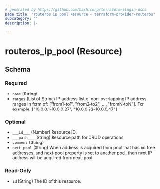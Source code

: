 ```yaml
---
# generated by https://github.com/hashicorp/terraform-plugin-docs
page_title: "routeros_ip_pool Resource - terraform-provider-routeros"
subcategory: ""
description: |-
  
---
```


# routeros_ip_pool (Resource)





<!-- schema generated by tfplugindocs -->
## Schema

### Required

- `name` (String)
- `ranges` (List of String) IP address list of non-overlapping IP address ranges in form of: ["from1-to1", "from2-to2", ..., "fromN-toN"]. For example, ["10.0.0.1-10.0.0.27", "10.0.0.32-10.0.0.47"]

### Optional

- `___id___` (Number) Resource ID.
- `___path___` (String) Resource path for CRUD operations.
- `comment` (String)
- `next_pool` (String) When address is acquired from pool that has no free addresses, and next-pool property is set to another pool, then next IP address will be acquired from next-pool.

### Read-Only

- `id` (String) The ID of this resource.


